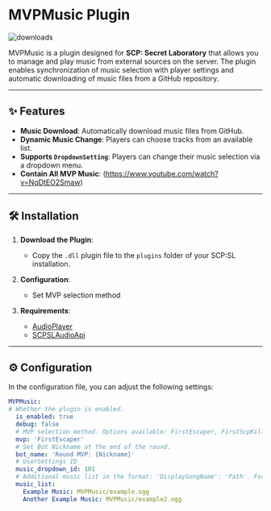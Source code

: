 # MVPMusic Plugin
![downloads](https://img.shields.io/github/downloads/Vretu-Dev/MVPMusic/total)

MVPMusic is a plugin designed for **SCP: Secret Laboratory** that allows you to manage and play music from external sources on the server. The plugin enables synchronization of music selection with player settings and automatic downloading of music files from a GitHub repository.

---

## ✨ Features

- **Music Download**: Automatically download music files from GitHub.
- **Dynamic Music Change**: Players can choose tracks from an available list.
- **Supports `DropdownSetting`**: Players can change their music selection via a dropdown menu.
- **Contain All MVP Music**: (https://www.youtube.com/watch?v=NqDtEO2Smaw)
---

## 🛠️ Installation

1. **Download the Plugin**:
   - Copy the `.dll` plugin file to the `plugins` folder of your SCP:SL installation.

2. **Configuration**:
   - Set MVP selection method

3. **Requirements**:
   - [AudioPlayer](https://github.com/Antoniofo/AudioPlayer/releases/download/v2.4.0/AudioPlayer.dll)
   - [SCPSLAudioApi](https://github.com/CedModV2/SCPSLAudioApi/releases/download/0.0.8/SCPSLAudioApi.dll)
---

## ⚙️ Configuration

In the configuration file, you can adjust the following settings:

```yaml
MVPMusic:
# Whether the plugin is enabled.
  is_enabled: true
  debug: false
  # MVP selection method. Options available: FirstEscaper, FirstScpKiller, TopKiller, TopDamageDealer.
  mvp: 'FirstEscaper'
  # Set Bot Nickname at the end of the round.
  bot_name: 'Round MVP: {Nickname}'
  # UserSettings ID
  music_dropdown_id: 101
  # Additional music list in the format: 'DisplaySongName': 'Path'. For example, 'TakeMeOut': 'MVPMusic/takemeout.ogg'.
  music_list:
    Example Music: MVPMusic/example.ogg
    Another Example Music: MVPMusic/example2.ogg
```
